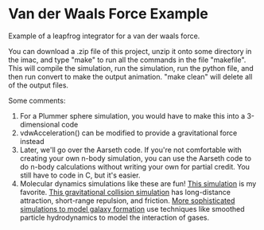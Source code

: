 Van der Waals Force Example
===

Example of a leapfrog integrator for a van der waals force.

You can download a .zip file of this project, unzip it onto some directory in the imac, and type "make" to run all the commands in the file "makefile". This will compile the simulation, run the simulation, run the python file, and then run convert to make the output animation. "make clean" will delete all of the output files. 

Some comments:
 1. For a Plummer sphere simulation, you would have to make this into a 3-dimensional code
 2. vdwAcceleration() can be modified to provide a gravitational force instead
 3. Later, we'll go over the Aarseth code. If you're not comfortable with creating your own n-body simulation, you can use the Aarseth code to do n-body calculations without writing your own for partial credit. You still have to code in C, but it's easier.
 4. Molecular dynamics simulations like these are fun! [This simulation](http://physics.weber.edu/schroeder/md/) is my favorite.
[This gravitational collision simulation](https://www.youtube.com/watch?v=P-oc1eYZO2Y) has long-distance attraction, short-range repulsion, and friction.
[More sophisticated simulations to model galaxy formation](https://www.youtube.com/watch?v=h9za1CP9ImA) use techniques like
smoothed particle hydrodynamics to model the interaction of gases. 
